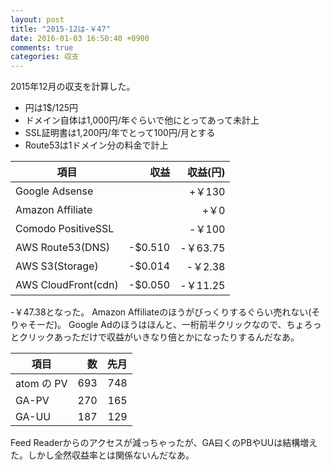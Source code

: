 ```yaml
---
layout: post
title: "2015-12は-￥47"
date: 2016-01-03 16:50:40 +0900
comments: true
categories: 収支
---
```


2015年12月の収支を計算した。

- 円は1$/125円
- ドメイン自体は1,000円/年ぐらいで他にとってあって未計上
- SSL証明書は1,200円/年でとって100円/月とする
- Route53は1ドメイン分の料金で計上

項目                | 収益    | 収益(円) |
--------------------|--------:|---------:|
Google Adsense      |         |    +￥130|
Amazon Affiliate    |         |      +￥0|
Comodo PositiveSSL  |         |    -￥100|
AWS Route53(DNS)    | -$0.510 |  -￥63.75|
AWS S3(Storage)     | -$0.014 |   -￥2.38|
AWS CloudFront(cdn) | -$0.050 |  -￥11.25|

-￥47.38となった。
Amazon Affiliateのほうがびっくりするぐらい売れない(そりゃそーだ)。
Google Adのほうはほんと、一桁前半クリックなので、ちょろっとクリックあっただけで収益がいきなり倍とかになったりするんだなあ。

項目        | 数  | 先月 |
------------|----:|-----:|
atom の PV  | 693 | 748  |
GA-PV       | 270 | 165  |
GA-UU       | 187 | 129  |

Feed Readerからのアクセスが減っちゃったが、GA曰くのPBやUUは結構増えた。しかし全然収益率とは関係ないんだなあ。
